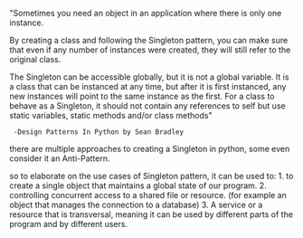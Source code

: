 

"Sometimes you need an object in an application where there is only one instance.

By creating a class and following the Singleton pattern, you can make sure that even if any number of
instances were created, they will still refer to the original class.

The Singleton can be accessible globally, but it is not a global variable. It is a class that can be
instanced at any time, but after it is first instanced, any new instances will point to the same instance
as the first.
For a class to behave as a Singleton, it should not contain any references to self but use static
variables, static methods and/or class methods"

     -Design Patterns In Python by Sean Bradley


there are multiple approaches to creating a Singleton in python, some even consider it an Anti-Pattern.


so to elaborate on the use cases of Singleton pattern, it can be used to:
     1. to create a single object that maintains a global state of our program.
     2. controlling concurrent access to a shared file or resource. (for example an object that manages the connection to a database)
     3. A service or a resource that is transversal, meaning it can be used by different parts of the program and by different users.

